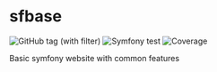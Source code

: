 # sfbase
![GitHub tag (with filter)](https://img.shields.io/github/v/tag/Calmacil/sfbase)
![Symfony test](https://github.com/Calmacil/sfbase/actions/workflows/symfony.yml/badge.svg)
![Coverage](https://github.com/Calmacil/sfbase/main/badge-coverage.svg)

Basic symfony website with common features

